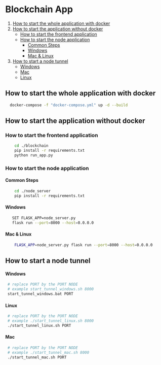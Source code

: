 # Blockchain App

1. [How to start the whole application with docker](#How-to-start-the-whole-application-with-docker)
2. [How to start the application without docker](#How-to-start-the-application-without-docker)
   - [How to start the frontend application](#How-to-start-the-frontend-application)
   - [How to start the node application](#How-to-start-the-node-application)
     - [Common Steps](#Common-Steps)
     - [Windows](#Windows)
     - [Mac & Linux](#mac--linux)
3. [How to start a node tunnel](#How-to-start-a-node-tunnel)
    - [Windows](#Windows-1)
    - [Mac](#Mac)
    - [Linux](#Linux)

## How to start the whole application with docker

```sh
  docker-compose -f "docker-compose.yml" up -d --build 
```

## How to start the application without docker

### How to start the frontend application

``` sh
    cd ./blockchain
    pip install -r requirements.txt
    python run_app.py
```

### How to start the node application

#### Common Steps

``` sh
    cd ./node_server
    pip install -r requirements.txt
```

#### Windows

``` sh
   SET FLASK_APP=node_server.py
   flask run --port=8000 --host=0.0.0.0
```

#### Mac & Linux

``` sh
    FLASK_APP=node_server.py flask run --port=8000 --host=0.0.0.0
```

## How to start a node tunnel

#### Windows

``` sh
 # replace PORT by the PORT NODE 
 # example start_tunnel_windows.sh 8000
 start_tunnel_windows.bat PORT 
```

#### Linux

``` sh
 # replace PORT by the PORT NODE 
 # example ./start_tunnel_linux.sh 8000
 ./start_tunnel_linux.sh PORT
```

#### Mac

``` sh
 # replace PORT by the PORT NODE 
 # example ./start_tunnel_mac.sh 8000
 ./start_tunnel_mac.sh PORT
```

